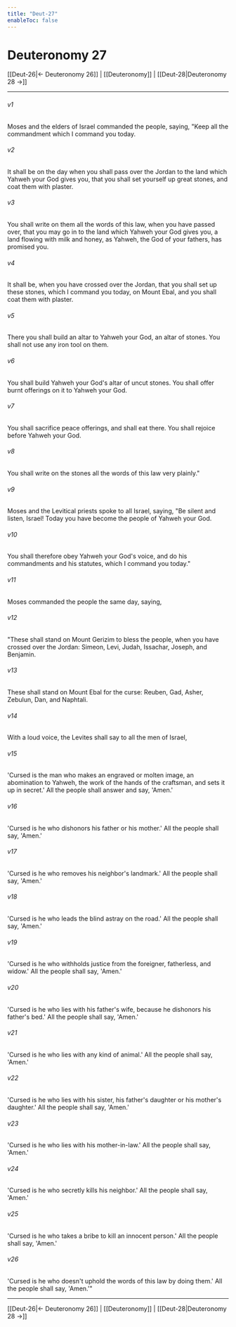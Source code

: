 ```yaml
---
title: "Deut-27"
enableToc: false
---
```

# Deuteronomy 27

[[Deut-26|← Deuteronomy 26]] | [[Deuteronomy]] | [[Deut-28|Deuteronomy 28 →]]
***



###### v1 
Moses and the elders of Israel commanded the people, saying, "Keep all the commandment which I command you today. 

###### v2 
It shall be on the day when you shall pass over the Jordan to the land which Yahweh your God gives you, that you shall set yourself up great stones, and coat them with plaster. 

###### v3 
You shall write on them all the words of this law, when you have passed over, that you may go in to the land which Yahweh your God gives you, a land flowing with milk and honey, as Yahweh, the God of your fathers, has promised you. 

###### v4 
It shall be, when you have crossed over the Jordan, that you shall set up these stones, which I command you today, on Mount Ebal, and you shall coat them with plaster. 

###### v5 
There you shall build an altar to Yahweh your God, an altar of stones. You shall not use any iron tool on them. 

###### v6 
You shall build Yahweh your God's altar of uncut stones. You shall offer burnt offerings on it to Yahweh your God. 

###### v7 
You shall sacrifice peace offerings, and shall eat there. You shall rejoice before Yahweh your God. 

###### v8 
You shall write on the stones all the words of this law very plainly." 

###### v9 
Moses and the Levitical priests spoke to all Israel, saying, "Be silent and listen, Israel! Today you have become the people of Yahweh your God. 

###### v10 
You shall therefore obey Yahweh your God's voice, and do his commandments and his statutes, which I command you today." 

###### v11 
Moses commanded the people the same day, saying, 

###### v12 
"These shall stand on Mount Gerizim to bless the people, when you have crossed over the Jordan: Simeon, Levi, Judah, Issachar, Joseph, and Benjamin. 

###### v13 
These shall stand on Mount Ebal for the curse: Reuben, Gad, Asher, Zebulun, Dan, and Naphtali. 

###### v14 
With a loud voice, the Levites shall say to all the men of Israel, 

###### v15 
'Cursed is the man who makes an engraved or molten image, an abomination to Yahweh, the work of the hands of the craftsman, and sets it up in secret.' All the people shall answer and say, 'Amen.' 

###### v16 
'Cursed is he who dishonors his father or his mother.' All the people shall say, 'Amen.' 

###### v17 
'Cursed is he who removes his neighbor's landmark.' All the people shall say, 'Amen.' 

###### v18 
'Cursed is he who leads the blind astray on the road.' All the people shall say, 'Amen.' 

###### v19 
'Cursed is he who withholds justice from the foreigner, fatherless, and widow.' All the people shall say, 'Amen.' 

###### v20 
'Cursed is he who lies with his father's wife, because he dishonors his father's bed.' All the people shall say, 'Amen.' 

###### v21 
'Cursed is he who lies with any kind of animal.' All the people shall say, 'Amen.' 

###### v22 
'Cursed is he who lies with his sister, his father's daughter or his mother's daughter.' All the people shall say, 'Amen.' 

###### v23 
'Cursed is he who lies with his mother-in-law.' All the people shall say, 'Amen.' 

###### v24 
'Cursed is he who secretly kills his neighbor.' All the people shall say, 'Amen.' 

###### v25 
'Cursed is he who takes a bribe to kill an innocent person.' All the people shall say, 'Amen.' 

###### v26 
'Cursed is he who doesn't uphold the words of this law by doing them.' All the people shall say, 'Amen.'"

***
[[Deut-26|← Deuteronomy 26]] | [[Deuteronomy]] | [[Deut-28|Deuteronomy 28 →]]
